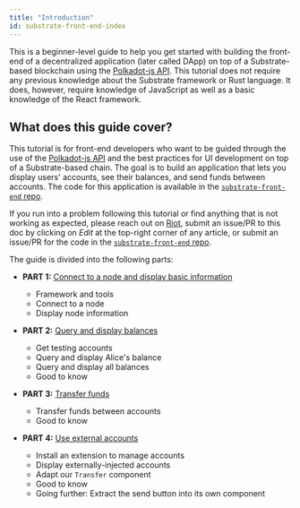 ```yaml
---
title: "Introduction"
id: substrate-front-end-index
---
```


This is a beginner-level guide to help you get started with building the front-end of a decentralized application (later called DApp) on top of a Substrate-based blockchain using the [Polkadot-js API](https://github.com/polkadot-js). This tutorial does not require any previous knowledge about the Substrate framework or Rust language. It does, however, require knowledge of JavaScript as well as a basic knowledge of the React framework.

## What does this guide cover?

This tutorial is for front-end developers who want to be guided through the use of the [Polkadot-js API](https://github.com/polkadot-js) and the best practices for UI development on top of a Substrate-based chain. The goal is to build an application that lets you display users' accounts, see their balances, and send funds between accounts. The code for this application is available in the [`substrate-front-end` repo](https://github.com/substrate-developer-hub/substrate-front-end).

If you run into a problem following this tutorial or find anything that is not working as expected, please reach out on [Riot](https://riot.im/app/#/room/!HzySYSaIhtyWrwiwEV:matrix.org), submit an issue/PR to this doc by clicking on *Edit* at the top-right corner of any article, or submit an issue/PR for the code in the [`substrate-front-end` repo](https://github.com/substrate-developer-hub/substrate-front-end/issues/new).

The guide is divided into the following parts:

* **PART 1:** [Connect to a node and display basic information](part-1-connect-to-a-node.md)
    * Framework and tools
    * Connect to a node
    * Display node information

* **PART 2:** [Query and display balances](part-2-query-balances.md)
    * Get testing accounts
    * Query and display Alice's balance
    * Query and display all balances
    * Good to know

* **PART 3:** [Transfer funds](part-3-transfer-funds.md)
    * Transfer funds between accounts
    * Good to know

* **PART 4:** [Use external accounts](part-4-use-external-accounts.md)
    * Install an extension to manage accounts
    * Display externally-injected accounts
    * Adapt our `Transfer` component
    * Good to know
    * Going further: Extract the send button into its own component

